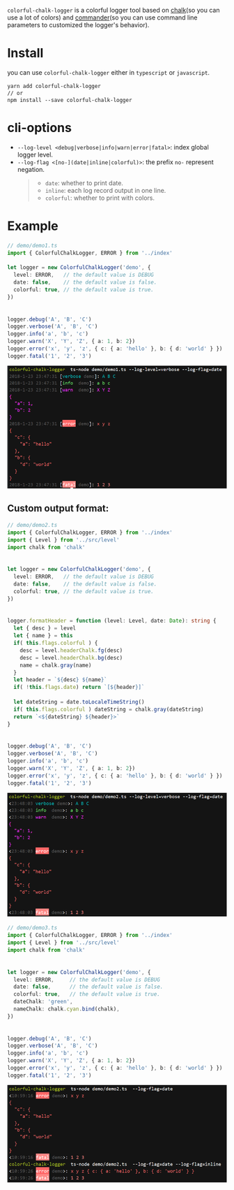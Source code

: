 `colorful-chalk-logger` is a colorful logger tool based on [chalk](https://github.com/chalk/chalk)(so you can use a lot of colors) and [commander](https://github.com/tj/commander.js)(so you can use command line parameters to customized the logger's behavior).

# Install
you can use `colorful-chalk-logger` either in `typescript` or `javascript`.
```shell
yarn add colorful-chalk-logger
// or
npm install --save colorful-chalk-logger
```


# cli-options
* `--log-level <debug|verbose|info|warn|error|fatal>`: index global logger level.
* `--log-flag <[no-](date|inline|colorful)>`: the prefix `no-` represent negation.
  > - `date`: whether to print date.
  > - `inline`: each log record output in one line.
  > - `colorful`: whether to print with colors.


# Example
```typescript
// demo/demo1.ts
import { ColorfulChalkLogger, ERROR } from '../index'

let logger = new ColorfulChalkLogger('demo', {
  level: ERROR,   // the default value is DEBUG
  date: false,    // the default value is false.
  colorful: true, // the default value is true.
})


logger.debug('A', 'B', 'C')
logger.verbose('A', 'B', 'C')
logger.info('a', 'b', 'c')
logger.warn('X', 'Y', 'Z', { a: 1, b: 2})
logger.error('x', 'y', 'z', { c: { a: 'hello' }, b: { d: 'world' } })
logger.fatal('1', '2', '3')
```
![demo1.1.png](https://raw.githubusercontent.com/LittleClown/colorful-chalk-logger/master/screenshots/demo1.1.png)

## Custom output format:
```typescript
// demo/demo2.ts
import { ColorfulChalkLogger, ERROR } from '../index'
import { Level } from '../src/level'
import chalk from 'chalk'


let logger = new ColorfulChalkLogger('demo', {
  level: ERROR,   // the default value is DEBUG
  date: false,    // the default value is false.
  colorful: true, // the default value is true.
})


logger.formatHeader = function (level: Level, date: Date): string {
  let { desc } = level
  let { name } = this
  if( this.flags.colorful ) {
    desc = level.headerChalk.fg(desc)
    desc = level.headerChalk.bg(desc)
    name = chalk.gray(name)
  }
  let header = `${desc} ${name}`
  if( !this.flags.date) return `[${header}]`

  let dateString = date.toLocaleTimeString()
  if( this.flags.colorful ) dateString = chalk.gray(dateString)
  return `<${dateString} ${header}>`
}


logger.debug('A', 'B', 'C')
logger.verbose('A', 'B', 'C')
logger.info('a', 'b', 'c')
logger.warn('X', 'Y', 'Z', { a: 1, b: 2})
logger.error('x', 'y', 'z', { c: { a: 'hello' }, b: { d: 'world' } })
logger.fatal('1', '2', '3')
```
![demo2.1.png](https://raw.githubusercontent.com/LittleClown/colorful-chalk-logger/master/screenshots/demo2.1.png)

```typescript
// demo/demo3.ts
import { ColorfulChalkLogger, ERROR } from '../index'
import { Level } from '../src/level'
import chalk from 'chalk'


let logger = new ColorfulChalkLogger('demo', {
  level: ERROR,     // the default value is DEBUG
  date: false,      // the default value is false.
  colorful: true,   // the default value is true.
  dateChalk: 'green',
  nameChalk: chalk.cyan.bind(chalk),
})


logger.debug('A', 'B', 'C')
logger.verbose('A', 'B', 'C')
logger.info('a', 'b', 'c')
logger.warn('X', 'Y', 'Z', { a: 1, b: 2})
logger.error('x', 'y', 'z', { c: { a: 'hello' }, b: { d: 'world' } })
logger.fatal('1', '2', '3')
```
![demo3.1.png](https://raw.githubusercontent.com/LittleClown/colorful-chalk-logger/master/screenshots/demo3.1.png)
